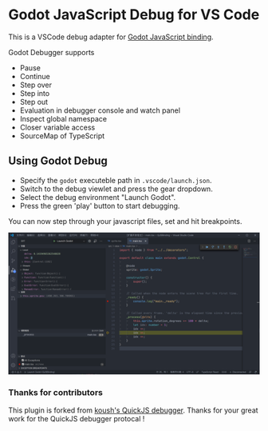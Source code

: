 # Godot JavaScript Debug for VS Code

This is a VSCode debug adapter for [Godot JavaScript binding](https://bellard.org/quickjs/).

Godot Debugger supports
- Pause
- Continue
- Step over
- Step into
- Step out
- Evaluation in debugger console and watch panel
- Inspect global namespace
- Closer variable access
- SourceMap of TypeScript

## Using Godot Debug

* Specify the `godot` executeble path in `.vscode/launch.json`.
* Switch to the debug viewlet and press the gear dropdown.
* Select the debug environment "Launch Godot".
* Press the green 'play' button to start debugging.

You can now step through your javascript files, set and hit breakpoints.

![Godot Debugger](images/godot-debug-demo.png)


### Thanks for contributors
This plugin is forked from [koush's QuickJS debugger](https://github.com/koush/vscode-quickjs-debug). Thanks for your great work for the QuickJS debugger protocal !